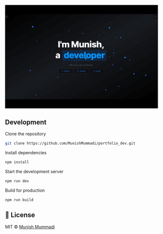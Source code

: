 <div align="center">

<a target="_blank" href="https://munishdev.fun">
    <img alt='Website' src="./public/Screenshot.png" />
</a>

</div>

## Development

Clone the repository

```zsh
git clone https://github.com/MunishMummadi/portfolio_dev.git
```

Install dependencies

```zsh
npm install

```

Start the development server

```zsh
npm run dev

```

Build for production

```zsh
npm run build

```

## 📄 License

MIT © [Munish Mummadi](https://github.com/MunishMummadi/portfolio_dev/blob/main/LICENSE)